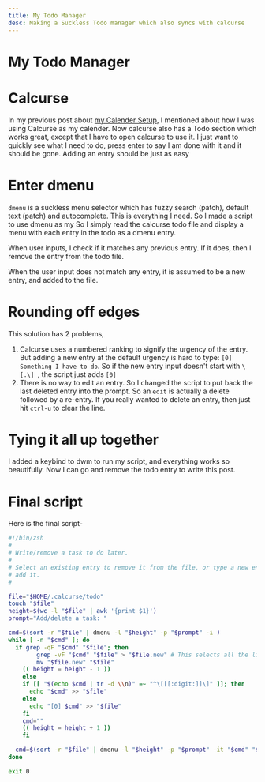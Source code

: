 ```yaml
---
title: My Todo Manager
desc: Making a Suckless Todo manager which also syncs with calcurse
---
```


# My Todo Manager

# Calcurse

In my previous post about [my Calender Setup](./2021-08-20_010631.html), I mentioned about how I was using Calcurse as my calender. Now calcurse also has a Todo section which works great, except that I have to open calcurse to use it. I just want to quickly see what I need to do, press enter to say I am done with it and it should be gone. Adding an entry should be just as easy

# Enter dmenu

`dmenu` is a suckless menu selector which has fuzzy search (patch), default text (patch) and autocomplete. This is everything I need. So I made a script to use dmenu as my So I simply read the calcurse todo file and display a menu with each entry in the todo as a dmenu entry.

When user inputs, I check if it matches any previous entry. If it does, then I remove the entry from the todo file.

When the user input does not match any entry, it is assumed to be a new entry, and added to the file.

# Rounding off edges

This solution has 2 problems,

1. Calcurse uses a numbered ranking to signify the urgency of the entry. But adding a new entry at the default urgency is hard to type: `[0] Something I have to do`. So if the new entry input doesn't start with `\[.\] `, the script just adds `[0]`
2. There is no way to edit an entry. So I changed the script to put back the last deleted entry into the prompt. So an `edit` is actually a delete followed by a re-entry. If you really wanted to delete an entry, then just hit `ctrl-u` to clear the line.

# Tying it all up together

I added a keybind to dwm to run my script, and everything works so beautifully. Now I can go and remove the todo entry to write this post.

# Final script

Here is the final script-

```bash
#!/bin/zsh
#
# Write/remove a task to do later.
#
# Select an existing entry to remove it from the file, or type a new entry to
# add it.
#

file="$HOME/.calcurse/todo"
touch "$file"
height=$(wc -l "$file" | awk '{print $1}')
prompt="Add/delete a task: "

cmd=$(sort -r "$file" | dmenu -l "$height" -p "$prompt" -i )
while [ -n "$cmd" ]; do
  if grep -qF "$cmd" "$file"; then
		grep -vF "$cmd" "$file" > "$file.new" # This selects all the lines that DONT match
		mv "$file.new" "$file"
    (( height = height - 1 ))
 	else
    if [[ "$(echo $cmd | tr -d \\n)" =~ "^\[[[:digit:]]\]" ]]; then
      echo "$cmd" >> "$file"
    else
      echo "[0] $cmd" >> "$file"
    fi
    cmd=""
    (( height = height + 1 ))
 	fi

  cmd=$(sort -r "$file" | dmenu -l "$height" -p "$prompt" -it "$cmd" "$@" )
done

exit 0
```
